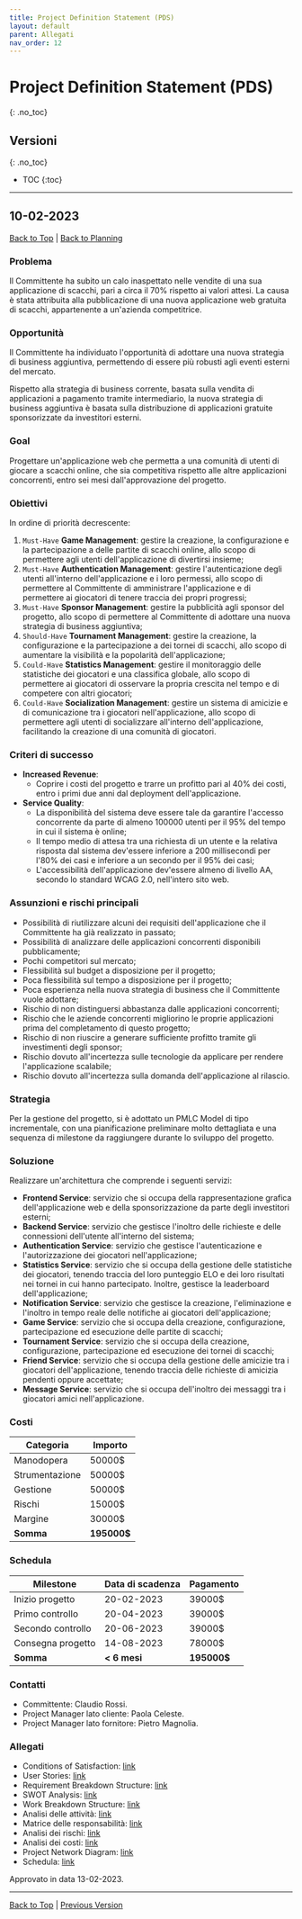 ```yaml
---
title: Project Definition Statement (PDS)
layout: default
parent: Allegati
nav_order: 12
---
```


# Project Definition Statement (PDS)
{: .no_toc}

## Versioni
{: .no_toc}

- TOC
{:toc}

---

## 10-02-2023
[Back to Top](#top) |
[Back to Planning](/pm/2-planning#project-definition-statement-pds)

### Problema

Il Committente ha subito un calo inaspettato nelle vendite di una sua applicazione di scacchi, pari a
circa il 70% rispetto ai valori attesi. La causa è stata attribuita alla pubblicazione di una nuova applicazione web
gratuita di scacchi, appartenente a un'azienda competitrice.

### Opportunità

Il Committente ha individuato l'opportunità di adottare una nuova strategia di business aggiuntiva,
permettendo di essere più robusti agli eventi esterni del mercato.

Rispetto alla strategia di business corrente, basata sulla vendita di applicazioni a pagamento tramite intermediario,
la nuova strategia di business aggiuntiva è basata sulla distribuzione di applicazioni gratuite sponsorizzate da
investitori esterni.

### Goal

Progettare un'applicazione web che permetta a una comunità di utenti di giocare a scacchi online, che sia
competitiva rispetto alle altre applicazioni concorrenti, entro sei mesi dall'approvazione del progetto.

### Obiettivi

In ordine di priorità decrescente:
1. `Must-Have` **Game Management**: gestire la creazione, la configurazione e la partecipazione a delle partite di 
   scacchi online, allo scopo di permettere agli utenti dell'applicazione di divertirsi insieme;
2. `Must-Have` **Authentication Management**: gestire l'autenticazione degli utenti all'interno dell'applicazione e i 
   loro permessi, allo scopo di permettere al Committente di amministrare l'applicazione e di permettere ai giocatori di
   tenere traccia dei propri progressi;
3. `Must-Have` **Sponsor Management**: gestire la pubblicità agli sponsor del progetto, allo scopo di permettere al
   Committente di adottare una nuova strategia di business aggiuntiva;
4. `Should-Have` **Tournament Management**: gestire la creazione, la configurazione e la partecipazione a dei tornei di
   scacchi, allo scopo di aumentare la visibilità e la popolarità dell'applicazione;
5. `Could-Have` **Statistics Management**: gestire il monitoraggio delle statistiche dei giocatori e una classifica
   globale, allo scopo di permettere ai giocatori di osservare la propria crescita nel tempo e di competere con altri
   giocatori;
6. `Could-Have` **Socialization Management**: gestire un sistema di amicizie e di comunicazione tra i giocatori
   nell'applicazione, allo scopo di permettere agli utenti di socializzare all'interno dell'applicazione, facilitando la
   creazione di una comunità di giocatori.

### Criteri di successo

- **Increased Revenue**:
    - Coprire i costi del progetto e trarre un profitto pari al 40% dei costi, entro i primi due anni dal deployment
      dell'applicazione.
- **Service Quality**:
    - La disponibilità del sistema deve essere tale da garantire l'accesso concorrente da parte di almeno 100000 utenti
      per il 95% del tempo in cui il sistema è online;
    - Il tempo medio di attesa tra una richiesta di un utente e la relativa risposta dal sistema dev'essere inferiore a
      200 millisecondi per l'80% dei casi e inferiore a un secondo per il 95% dei casi;
    - L'accessibilità dell'applicazione dev'essere almeno di livello AA, secondo lo standard WCAG 2.0, nell'intero sito
      web.

### Assunzioni e rischi principali

- Possibilità di riutilizzare alcuni dei requisiti dell'applicazione che il Committente ha già realizzato in passato;
- Possibilità di analizzare delle applicazioni concorrenti disponibili pubblicamente;
- Pochi competitori sul mercato;
- Flessibilità sul budget a disposizione per il progetto;
- Poca flessibilità sul tempo a disposizione per il progetto;
- Poca esperienza nella nuova strategia di business che il Committente vuole adottare;
- Rischio di non distinguersi abbastanza dalle applicazioni concorrenti;
- Rischio che le aziende concorrenti migliorino le proprie applicazioni prima del completamento di questo progetto;
- Rischio di non riuscire a generare sufficiente profitto tramite gli investimenti degli sponsor;
- Rischio dovuto all'incertezza sulle tecnologie da applicare per rendere l'applicazione scalabile;
- Rischio dovuto all'incertezza sulla domanda dell'applicazione al rilascio.

### Strategia

Per la gestione del progetto, si è adottato un PMLC Model di tipo incrementale, con una pianificazione preliminare molto
dettagliata e una sequenza di milestone da raggiungere durante lo sviluppo del progetto.

### Soluzione

Realizzare un'architettura che comprende i seguenti servizi:
- **Frontend Service**: servizio che si occupa della rappresentazione grafica dell'applicazione web e della
  sponsorizzazione da parte degli investitori esterni;
- **Backend Service**: servizio che gestisce l'inoltro delle richieste e delle connessioni dell'utente all'interno del
  sistema;
- **Authentication Service**: servizio che gestisce l'autenticazione e l'autorizzazione dei giocatori nell'applicazione;
- **Statistics Service**: servizio che si occupa della gestione delle statistiche dei giocatori, tenendo traccia del
  loro punteggio ELO e dei loro risultati nei tornei in cui hanno partecipato. Inoltre, gestisce la leaderboard
  dell'applicazione;
- **Notification Service**: servizio che gestisce la creazione, l'eliminazione e l'inoltro in tempo reale delle
  notifiche ai giocatori dell'applicazione;
- **Game Service**: servizio che si occupa della creazione, configurazione, partecipazione ed esecuzione delle partite
  di scacchi;
- **Tournament Service**: servizio che si occupa della creazione, configurazione, partecipazione ed esecuzione dei
  tornei di scacchi;
- **Friend Service**: servizio che si occupa della gestione delle amicizie tra i giocatori dell'applicazione, tenendo
  traccia delle richieste di amicizia pendenti oppure accettate;
- **Message Service**: servizio che si occupa dell'inoltro dei messaggi tra i giocatori amici nell'applicazione.

### Costi

| Categoria      | Importo     |
|----------------|-------------|
| Manodopera     | 50000$      |
| Strumentazione | 50000$      |
| Gestione       | 50000$      |
| Rischi         | 15000$      |
| Margine        | 30000$      |
| **Somma**      | **195000$** |

### Schedula

| Milestone         | Data di scadenza | Pagamento   |
|-------------------|------------------|-------------|
| Inizio progetto   | 20-02-2023       | 39000$      |
| Primo controllo   | 20-04-2023       | 39000$      |
| Secondo controllo | 20-06-2023       | 39000$      |
| Consegna progetto | 14-08-2023       | 78000$      |
| **Somma**         | **< 6 mesi**     | **195000$** |

### Contatti

- Committente: Claudio Rossi.
- Project Manager lato cliente: Paola Celeste.
- Project Manager lato fornitore: Pietro Magnolia.

### Allegati

- Conditions of Satisfaction: [link](/pm/attachments/content/cos)
- User Stories: [link](/pm/attachments/content/user-stories)
- Requirement Breakdown Structure: [link](/pm/attachments/content/rbs)
- SWOT Analysis: [link](/pm/attachments/content/swot-analysis)
- Work Breakdown Structure: [link](/pm/attachments/content/wbs)
- Analisi delle attività: [link](/pm/attachments/content/task-analysis)
- Matrice delle responsabilità: [link](/pm/attachments/content/responsibility-matrix)
- Analisi dei rischi: [link](/pm/attachments/content/risk-analysis)
- Analisi dei costi: [link](/pm/attachments/content/cost-analysis)
- Project Network Diagram: [link](https://miro.com/app/board/uXjVM9abzds=/?share_link_id=313338560385)
- Schedula: [link](https://app.asana.com/0/1204894076877574/1204894076877574)

Approvato in data 13-02-2023.

---

[Back to Top](#top) |
[Previous Version](#10-02-2023)